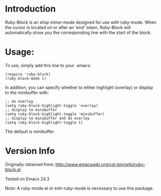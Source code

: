 Introduction
==========
Ruby-Block is an elisp minor-mode designed for use with ruby-mode.
When the cursor is located on or after an 'end' token, Ruby-Block will automatically
show you the corresponding line with the start of the block.

Usage:
==========
To use, simply add this line to your .emacs:
```
(require 'ruby-block)
(ruby-block-mode t)
```
In addition, you can specify whether to either highlight (overlay) or display to the minibuffer with:
```
;; do overlay
(setq ruby-block-highlight-toggle 'overlay)
;; display to minibuffer
(setq ruby-block-highlight-toggle 'minibuffer)
;; display to minibuffer and do overlay
(setq ruby-block-highlight-toggle t)
```
The default is minibuffer.

Version Info
==========
Originally obtained from: http://www.emacswiki.org/cgi-bin/wiki/ruby-block.el

Tested on Emacs 24.3

Note:
A ruby-mode.el or enh-ruby-mode is necessary to use this package.
